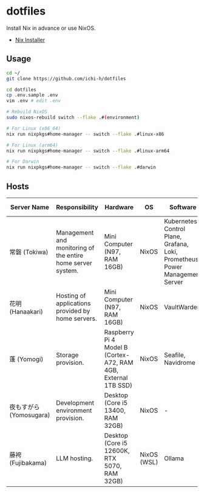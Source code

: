 # dotfiles

Install Nix in advance or use NixOS.

- [Nix Installer](https://github.com/DeterminateSystems/nix-installer)

## Usage

```sh
cd ~/
git clone https://github.com/ichi-h/dotfiles

cd dotfiles
cp .env.sample .env
vim .env # edit .env

# Rebuild NixOS
sudo nixos-rebuild switch --flake .#(environment)

# For Linux (x86_64)
nix run nixpkgs#home-manager -- switch --flake .#linux-x86

# For Linux (arm64)
nix run nixpkgs#home-manager -- switch --flake .#linux-arm64

# For Darwin
nix run nixpkgs#home-manager -- switch --flake .#darwin
```

## Hosts

| Server Name             | Responsibility                                              | Hardware                                                       | OS          | Software                                                                     | Kubernetes Role        |
| ----------------------- | ----------------------------------------------------------- | -------------------------------------------------------------- | ----------- | ---------------------------------------------------------------------------- | ---------------------- |
| 常磐 (Tokiwa)           | Management and monitoring of the entire home server system. | Mini Computer (N97, RAM 16GB)                                  | NixOS       | Kubernetes Control Plane, Grafana, Loki, Prometheus, Power Management Server | Control Plane + Worker |
| 花明 (Hanaakari)        | Hosting of applications provided by home servers.           | Mini Computer (N97, RAM 16GB)                                  | NixOS       | VaultWarden                                                                  | Worker                 |
| 蓬 (Yomogi)             | Storage provision.                                          | Raspberry Pi 4 Model B (Cortex-A72, RAM 4GB, External 1TB SSD) | NixOS       | Seafile, Navidrome                                                           | Worker                 |
| 夜もすがら (Yomosugara) | Development environment provision.                          | Desktop (Core i5 13400, RAM 32GB)                              | NixOS       | -                                                                            | Worker                 |
| 藤袴 (Fujibakama)       | LLM hosting.                                                | Desktop (Core i5 12600K, RTX 5070, RAM 32GB)                   | NixOS (WSL) | Ollama                                                                       | Worker                 |
